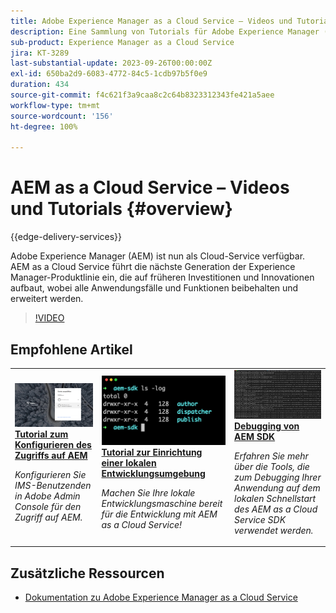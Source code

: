 ```yaml
---
title: Adobe Experience Manager as a Cloud Service – Videos und Tutorials
description: Eine Sammlung von Tutorials für Adobe Experience Manager (AEM) as a Cloud Service
sub-product: Experience Manager as a Cloud Service
jira: KT-3289
last-substantial-update: 2023-09-26T00:00:00Z
exl-id: 650ba2d9-6083-4772-84c5-1cdb97b5f0e9
duration: 434
source-git-commit: f4c621f3a9caa8c2c64b8323312343fe421a5aee
workflow-type: tm+mt
source-wordcount: '156'
ht-degree: 100%

---
```


# AEM as a Cloud Service – Videos und Tutorials {#overview}

{{edge-delivery-services}}

Adobe Experience Manager (AEM) ist nun als Cloud-Service verfügbar. AEM as a Cloud Service führt die nächste Generation der Experience Manager-Produktlinie ein, die auf früheren Investitionen und Innovationen aufbaut, wobei alle Anwendungsfälle und Funktionen beibehalten und erweitert werden.

>[!VIDEO](https://video.tv.adobe.com/v/31085?quality=12&learn=on)

<div id="recs-overview-body-1"></div>
<div id="recs-overview-body-2"></div>
<div id="recs-overview-body-3"></div>
<div id="recs-overview-body-4"></div>
<div id="recs-overview-body-5"></div>
<div id="recs-overview-body-6"></div>

<div id="staff-picks-section">

## Empfohlene Artikel

<table>
   <td>
      <a href="./accessing/overview.md">
      <img alt="Konfigurieren des Zugriffs auf AEM as a Cloud Service" src="./assets/overview/staff-pick__accessing.png"/>
      </a>
      <div>
         <a href="./accessing/overview.md">
 <strong>Tutorial zum Konfigurieren des Zugriffs auf AEM</strong>
 </a>
      </div>
      <p>
         <em>Konfigurieren Sie IMS-Benutzenden in Adobe Admin Console für den Zugriff auf AEM.</em>
      <p>
   </td>   
   <td>
      <a href="./local-development-environment/overview.md">
      <img alt="Tutorial zur Einrichtung einer lokalen Entwicklungsumgebung" src="./assets/overview/staff-pick__local-development-environment-set-up.png"/>
      </a>
      <div>
         <a href="./local-development-environment/overview.md">
         <strong>Tutorial zur Einrichtung einer lokalen Entwicklungsumgebung</strong>
         </a>
      </div>
      <p>
         <em>Machen Sie Ihre lokale Entwicklungsmaschine bereit für die Entwicklung mit AEM as a Cloud Service!</em>
      <p>
   </td>   
   <td>
      <a href="./debugging/aem-sdk-local-quickstart/overview.md">
      <img alt="Debuggen des lokalen Schnellstarts von AEM SDK" src="./assets/overview/staff-pick__debugging.png"/>
      </a>
      <div>
         <a href="./debugging/aem-sdk-local-quickstart/overview.md">
         <strong>Debugging von AEM SDK</strong>
         </a>
      </div>
      <p>
         <em>Erfahren Sie mehr über die Tools, die zum Debugging Ihrer Anwendung auf dem lokalen Schnellstart des AEM as a Cloud Service SDK verwendet werden.</em>
      <p>
   </td>
</table>

</div>

## Zusätzliche Ressourcen

* [Dokumentation zu Adobe Experience Manager as a Cloud Service](https://experienceleague.adobe.com/docs/experience-manager-cloud-service/landing/home.html?lang=de)
